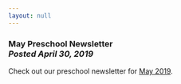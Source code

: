 ```yaml
---
layout: null
---
```


<h3 class="ui header">
  May Preschool Newsletter
  <div class="sub header">
    <i>Posted April 30, 2019</i>
  </div>
</h3>

Check out our preschool newsletter for
<a href="{{ site.baseurl }}/assets/newsletters/2018-2019/COH_May_2019_Newsletter.pdf">May 2019</a>.
